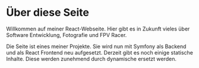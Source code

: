 # Über diese Seite

Willkommen auf meiner React-Webseite. Hier gibt es in Zukunft vieles über Software Entwicklung, Fotografie und FPV Racer.

Die Seite ist eines meiner Projekte. Sie wird nun mit Symfony als Backend und als React Frontend neu aufgesetzt. Derzeit gibt es noch einige statische Inhalte. Diese werden zunehmend durch dynamische ersetzt werden.
